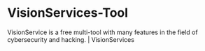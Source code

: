 # VisionServices-Tool
VisionService is a free multi-tool with many features in the field of cybersecurity and hacking. | VisionServices
